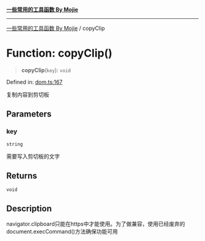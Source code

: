 [**一些常用的工具函数 By Mojie**](../README.md)

***

[一些常用的工具函数 By Mojie](../globals.md) / copyClip

# Function: copyClip()

> **copyClip**(`key`): `void`

Defined in: [dom.ts:167](https://github.com/mojiefong/utils/blob/8d43a08c9cee3486bdce98ae9522c4a66e3c2c71/src/dom.ts#L167)

复制内容到剪切板

## Parameters

### key

`string`

需要写入剪切板的文字

## Returns

`void`

## Description

navigator.clipboard只能在https中才能使用。为了做兼容，使用已经废弃的document.execCommand()方法确保功能可用
